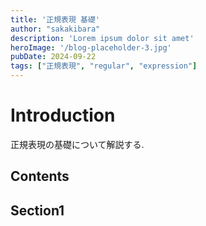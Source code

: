 ```yaml
---
title: '正規表現 基礎'
author: "sakakibara"
description: 'Lorem ipsum dolor sit amet'
heroImage: '/blog-placeholder-3.jpg'
pubDate: 2024-09-22
tags: ["正規表現", "regular", "expression"]
---
```


# Introduction
正規表現の基礎について解説する.

## Contents

## Section1

